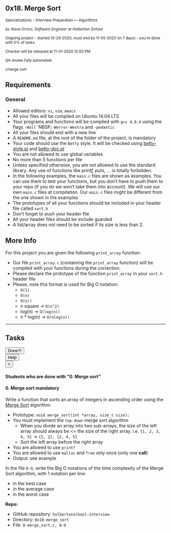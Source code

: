 <article class=""><div id="jigsaw-shortcut-lists"></div><h1 class="gap">0x18. Merge Sort</h1><div id="project_id" style="display: none" data-project-id="482"></div><p class="sm-gap"><small><i class="fa fa-folder-open"></i> Specializations - Interview Preparation ― Algorithms </small></p><p><em><small><i class="fa fa-user"></i> by Alexa Orrico, Software Engineer at Holberton School </small></em></p><p><small><i class="fa fa-calendar"></i> Ongoing project - started 10-29-2020, must end by 11-05-2020 (in 7 days) - you're done with <span id="student_task_done_percentage">0</span>% of tasks. </small></p><p><small><i class="fa fa-check"></i> Checker will be released at 11-01-2020 12:00 PM </small></p><p><small><i class="fa fa-check-square"></i> QA review fully automated. </small></p><p><small><i class="fa fa-tags"></i><span class="badge badge-tag">c</span><span class="badge badge-tag">merge sort</span></small></p><article id="description" class="gap formatted-content"><h2>Requirements</h2><h3>General</h3><ul><li>Allowed editors: <code>vi</code>, <code>vim</code>, <code>emacs</code></li><li>All your files will be compiled on Ubuntu 14.04 LTS</li><li>Your programs and functions will be compiled with <code>gcc 4.8.4</code> using the flags <code>-Wall</code>¨NBSP;<code>-Werror</code><code>-Wextra</code> and <code>-pedantic</code></li><li>All your files should end with a new line</li><li>A <code>README.md</code> file, at the root of the folder of the project, is mandatory</li><li>Your code should use the <code>Betty</code> style. It will be checked using <a href="https://github.com/holbertonschool/Betty/blob/master/betty-style.pl" title="betty-style.pl" target="_blank">betty-style.pl</a> and <a href="https://github.com/holbertonschool/Betty/blob/master/betty-doc.pl" title="betty-doc.pl" target="_blank">betty-doc.pl</a></li><li>You are not allowed to use global variables</li><li>No more than 5 functions per file</li><li>Unless specified otherwise, you are not allowed to use the standard library. Any use of functions like <em>printf, puts, …</em> is totally forbidden.</li><li>In the following examples, the <code>main.c</code> files are shown as examples. You can use them to test your functions, but you don’t have to push them to your repo (if you do we won’t take them into account). We will use our own <code>main.c</code> files at compilation. Our <code>main.c</code> files might be different from the one shown in the examples</li><li>The prototypes of all your functions should be included in your header file called <code>sort.h</code></li><li>Don’t forget to push your header file</li><li>All your header files should be include guarded</li><li>A list/array does not need to be sorted if its size is less than 2.</li></ul><h2>More Info</h2><p>For this project you are given the following <code>print_array</code> function:</p><precode language="" precodenum="0"></precode><ul><li>Our file <code>print_array.c</code> (containing the <code>print_array</code> function) will be compiled with your functions during the correction.</li><li>Please declare the prototype of the function <code>print_array</code> in your <code>sort.h</code> header file</li><li>Please, note this format is used for Big O notation:<br><ul><li><code>O(1)</code></li><li><code>O(n)</code></li><li><code>O(n!)</code></li><li>n square -&gt; <code>O(n^2)</code></li><li>log(n) -&gt; <code>O(log(n))</code></li><li>n * log(n) -&gt; <code>O(nlog(n))</code></li></ul></li></ul></article><!-- Servers --><!-- Tasks --><hr class="gap"><h2 class="gap">Tasks</h2><section class="formatted-content"><div data-role="task3671" data-position="36"><div class=" clearfix gap" id="task-3671"><span id="user_id" data-id="870"></span><div class="student_task_controls"><!-- button Done --><button class="student_task_done btn btn-default no" data-task-id="3671"><span class="no"><i class="fa fa-square-o"></i></span><span class="yes"><i class="fa fa-check-square-o"></i></span><span class="pending"><i class="fa fa-spinner fa-pulse"></i></span> Done<span class="no pending">?</span><span class="yes">!</span></button><br><!-- button Help! --><button class="users_done_for_task btn btn-default btn-default" data-task-id="3671" data-project-id="482" data-toggle="modal" data-target="#task-3671-users-done-modal"> Help </button><div class="modal fade users-done-modal" id="task-3671-users-done-modal" data-task-id="3671" data-project-id="482"><div class="modal-dialog"><div class="modal-content"><div class="modal-header"><button type="button" class="close" data-dismiss="modal" aria-label="Close"><span aria-hidden="true">×</span></button><h4 class="modal-title">Students who are done with "0. Merge sort"</h4></div><div class="modal-body"><div class="list-group"></div><div class="spinner"><div class="bounce1"></div><div class="bounce2"></div><div class="bounce3"></div></div><div class="error"></div></div></div></div></div></div><h4 class="task"> 0. Merge sort <span class="alert alert-warning mandatory-optional"> mandatory </span></h4><!-- Progress vs Score --><!-- Task Body --><p>Write a function that sorts an array of integers in ascending order using the <a href="/rltoken/ZvYviJcNKY01aZFOJNBHQg" title="Merge Sort" target="_blank">Merge Sort</a> algorithm:</p><ul><li>Prototype: <code>void merge_sort(int *array, size_t size);</code></li><li>You must implement the <code>top-down</code> merge sort algorithm <ul><li>When you divide an array into two sub-arrays, the size of the left array should always be &lt;= the size of the right array. i.e. <code>{1, 2, 3, 4, 5}</code> -&gt; <code>{1, 2}, {3, 4, 5}</code></li><li> Sort the left array before the right array</li></ul></li><li>You are allowed to use <code>printf</code></li><li>You are allowed to use <code>malloc</code> and <code>free</code> only once (only one <strong>call</strong>)</li><li>Output: see example</li></ul><p>In the file <code>0-O</code>, write the Big O notations of the time complexity of the Merge Sort algorithm, with 1 notation per line:</p><ul><li>in the best case</li><li>in the average case</li><li>in the worst case</li></ul><precode language="" precodenum="1"></precode><!-- Task URLs --><!-- Github information --><p class="sm-gap"><strong>Repo:</strong></p><ul><li>GitHub repository: <code>holbertonschool-interview</code></li><li>Directory: <code>0x18-merge_sort</code></li><li>File: <code>0-merge_sort.c, 0-O</code></li></ul></div></div></section></article>

